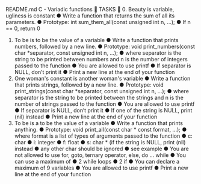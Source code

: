 README.md
C - Variadic functions 📁
TASKS 📃
0. Beauty is variable, ugliness is constant
● Write a function that returns the sum of all its parameters.
● Prototype: int sum_them_all(const unsigned int n, ...);
● If n == 0, return 0
1. To be is to be the value of a variable
● Write a function that prints numbers, followed by a new line.
● Prototype: void print_numbers(const char *separator, const unsigned int n, ...);
● where separator is the string to be printed between numbers and n is the number of integers passed to
the function
● You are allowed to use printf
● If separator is NULL, don’t print it
● Print a new line at the end of your function
2. One woman's constant is another woman's variable
● Write a function that prints strings, followed by a new line.
● Prototype: void print_strings(const char *separator, const unsigned int n, ...);
● where separator is the string to be printed between the strings and n is the number of strings passed to
the function
● You are allowed to use printf
● If separator is NULL, don’t print it
● If one of the string is NULL, print (nil) instead
● Print a new line at the end of your function
3. To be is a to be the value of a variable
● Write a function that prints anything.
● Prototype: void print_all(const char * const format, ...);
● where format is a list of types of arguments passed to the function
● c: char
● i: integer
● f: float
● s: char * (if the string is NULL, print (nil) instead
● any other char should be ignored
● see example
● You are not allowed to use for, goto, ternary operator, else, do ... while
● You can use a maximum of
● 2 while loops
● 2 if
● You can declare a maximum of 9 variables
● You are allowed to use printf
● Print a new line at the end of your function

